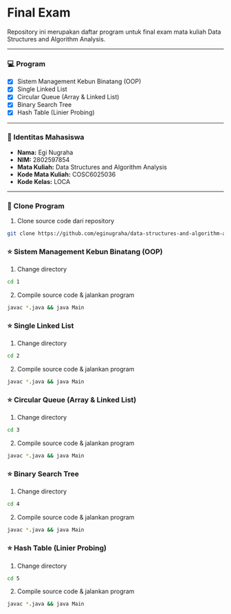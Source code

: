 # Final Exam

Repository ini merupakan daftar program untuk final exam mata kuliah Data Structures and Algorithm Analysis.

---
### 💻 Program
- [x] Sistem Management Kebun Binatang (OOP)
- [x] Single Linked List
- [x] Circular Queue (Array & Linked List)
- [x] Binary Search Tree
- [x] Hash Table (Linier Probing)
---

### 👤 Identitas Mahasiswa
- **Nama:** Egi Nugraha  
- **NIM:** 2802597854  
- **Mata Kuliah:** Data Structures and Algorithm Analysis  
- **Kode Mata Kuliah:** COSC6025036
- **Kode Kelas:** LOCA

---

### 🚀 Clone Program

1. Clone source code dari repository
```bash
git clone https://github.com/eginugraha/data-structures-and-algorithm-analysis-final-exam
```
### ⭐️ Sistem Management Kebun Binatang (OOP)
1. Change directory
```bash
cd 1
```
2. Compile source code & jalankan program
```bash
javac *.java && java Main
```
### ⭐️ Single Linked List
1. Change directory
```bash
cd 2
```
2. Compile source code & jalankan program
```bash
javac *.java && java Main
```
### ⭐️ Circular Queue (Array & Linked List)
1. Change directory
```bash
cd 3
```
2. Compile source code & jalankan program
```bash
javac *.java && java Main
```
### ⭐️ Binary Search Tree
1. Change directory
```bash
cd 4
```
2. Compile source code & jalankan program
```bash
javac *.java && java Main
```
### ⭐️ Hash Table (Linier Probing)
1. Change directory
```bash
cd 5
```
2. Compile source code & jalankan program
```bash
javac *.java && java Main
```
